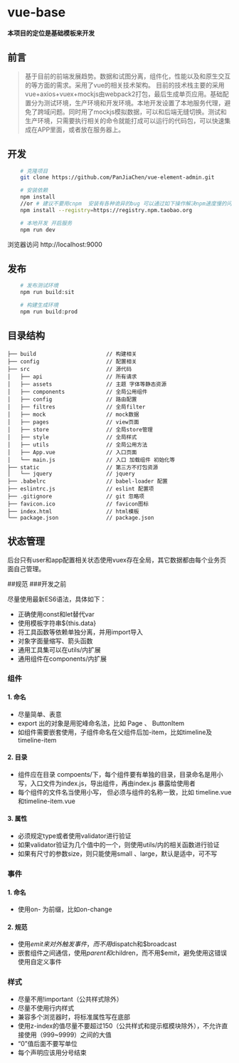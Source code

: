 # vue-base #



<!--[组件地址demo](https://gzzhuqinglian.github.io/apages/vuebase/#/index)-->


**本项目的定位是基础模板来开发**


## 前言
>基于目前的前端发展趋势。数据和试图分离，组件化，性能以及和原生交互的等方面的需求。采用了vue的相关技术架构。 目前的技术栈主要的采用vue+axios+vuex+mockjs由webpack2打包，最后生成单页应用。基础配置分为测试环境，生产环境和开发环境。本地开发设置了本地服务代理，避免了跨域问题。同时用了mockjs模拟数据，可以和后端无缝切换。测试和生产环境，只需要执行相关的命令就能打成可以运行的代码包，可以快速集成在APP里面，或者放在服务器上。



## 开发
```bash
    # 克隆项目
    git clone https://github.com/PanJiaChen/vue-element-admin.git

    # 安装依赖
    npm install
    //or # 建议不要用cnpm  安装有各种诡异的bug 可以通过如下操作解决npm速度慢的问题
    npm install --registry=https://registry.npm.taobao.org

    # 本地开发 开启服务
    npm run dev
```
浏览器访问 http://localhost:9000

## 发布
```bash
    # 发布测试环境
    npm run build:sit

    # 构建生成环境
    npm run build:prod
```

## 目录结构
```shell
├── build                      // 构建相关  
├── config                     // 配置相关
├── src                        // 源代码
│   ├── api                    // 所有请求
│   ├── assets                 // 主题 字体等静态资源
│   ├── components             // 全局公用组件
│   ├── config                 // 路由配置
│   ├── filtres                // 全局filter
│   ├── mock                   // mock数据
│   ├── pages                  // view页面
│   ├── store                  // 全局store管理
│   ├── style                  // 全局样式
│   ├── utils                  // 全局公用方法
│   ├── App.vue                // 入口页面
│   └── main.js                // 入口 加载组件 初始化等
├── static                     // 第三方不打包资源
│   └── jquery                 // jquery
├── .babelrc                   // babel-loader 配置
├── eslintrc.js                // eslint 配置项
├── .gitignore                 // git 忽略项
├── favicon.ico                // favicon图标
├── index.html                 // html模板
└── package.json               // package.json

```

## 状态管理
后台只有user和app配置相关状态使用vuex存在全局，其它数据都由每个业务页面自己管理。


##规范
###开发之前

尽量使用最新ES6语法，具体如下：

- 正确使用const和let替代var
- 使用模板字符串${this.data}
- 将工具函数等依赖单独分离，并用import导入
- 对象字面量缩写、箭头函数
- 通用工具集可以在utils/内扩展
- 通用组件在components/内扩展

### 组件

#### 1. 命名
- 尽量简单、表意
- export 出的对象是用驼峰命名法，比如 Page 、 ButtonItem
- 如组件需要嵌套使用，子组件命名在父组件后加-item，比如timeline及timeline-item

#### 2. 目录
- 组件应在目录 compoents/下，每个组件要有单独的目录，目录命名是用小写，入口文件为index.js，导出组件，再由index.js 暴露给使用者
- 每个组件的文件名当使用小写， 但必须与组件的名称一致，比如 timeline.vue和timeline-item.vue

#### 3. 属性
- 必须规定type或者使用validator进行验证
- 如果validator验证为几个值中的一个，则使用utils/内的相关函数进行验证
- 如果有尺寸的参数size，则只能使用small 、large，默认是适中，可不写

### 事件

#### 1. 命名
- 使用on- 为前缀，比如on-change
#### 2. 规范
- 使用$emit来对外触发事件，而不用$dispatch和$broadcast
- 嵌套组件之间通信，使用$parent和$children，而不用$emit，避免使用这错误使用自定义事件

### 样式
- 尽量不用!important（公共样式除外）
- 尽量不使用行内样式
- 兼容多个浏览器时，将标准属性写在底部
- 使用z-index的值尽量不要超过150（公共样式和提示框模块除外），不允许直接使用（999~9999）之间的大值
- “0”值后面不要写单位
- 每个声明应该用分号结束



